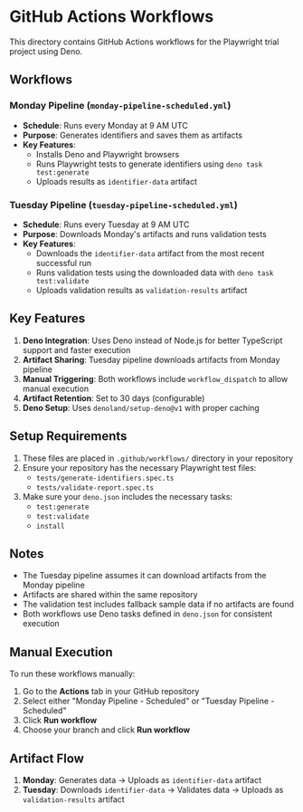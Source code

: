 # GitHub Actions Workflows

This directory contains GitHub Actions workflows for the Playwright trial project using Deno.

## Workflows

### Monday Pipeline (`monday-pipeline-scheduled.yml`)

- **Schedule**: Runs every Monday at 9 AM UTC
- **Purpose**: Generates identifiers and saves them as artifacts
- **Key Features**:
  - Installs Deno and Playwright browsers
  - Runs Playwright tests to generate identifiers using `deno task test:generate`
  - Uploads results as `identifier-data` artifact

### Tuesday Pipeline (`tuesday-pipeline-scheduled.yml`)

- **Schedule**: Runs every Tuesday at 9 AM UTC
- **Purpose**: Downloads Monday's artifacts and runs validation tests
- **Key Features**:
  - Downloads the `identifier-data` artifact from the most recent successful run
  - Runs validation tests using the downloaded data with `deno task test:validate`
  - Uploads validation results as `validation-results` artifact

## Key Features

1. **Deno Integration**: Uses Deno instead of Node.js for better TypeScript support and faster execution
2. **Artifact Sharing**: Tuesday pipeline downloads artifacts from Monday pipeline
3. **Manual Triggering**: Both workflows include `workflow_dispatch` to allow manual execution
4. **Artifact Retention**: Set to 30 days (configurable)
5. **Deno Setup**: Uses `denoland/setup-deno@v1` with proper caching

## Setup Requirements

1. These files are placed in `.github/workflows/` directory in your repository
2. Ensure your repository has the necessary Playwright test files:
   - `tests/generate-identifiers.spec.ts`
   - `tests/validate-report.spec.ts`
3. Make sure your `deno.json` includes the necessary tasks:
   - `test:generate`
   - `test:validate`
   - `install`

## Notes

- The Tuesday pipeline assumes it can download artifacts from the Monday pipeline
- Artifacts are shared within the same repository
- The validation test includes fallback sample data if no artifacts are found
- Both workflows use Deno tasks defined in `deno.json` for consistent execution

## Manual Execution

To run these workflows manually:

1. Go to the **Actions** tab in your GitHub repository
2. Select either "Monday Pipeline - Scheduled" or "Tuesday Pipeline - Scheduled"
3. Click **Run workflow**
4. Choose your branch and click **Run workflow**

## Artifact Flow

1. **Monday**: Generates data → Uploads as `identifier-data` artifact
2. **Tuesday**: Downloads `identifier-data` → Validates data → Uploads as `validation-results` artifact

